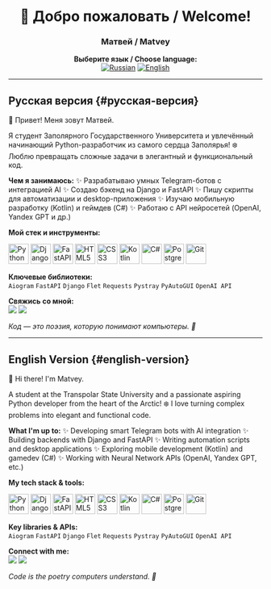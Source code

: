 <div align="center">

# 👋 Добро пожаловать / Welcome!

### Матвей / Matvey

**Выберите язык / Choose language:**  
[![Russian](https://img.shields.io/badge/Русский-0077FF?style=for-the-badge&logo=google-translate&logoColor=white)](#русская-версия)
[![English](https://img.shields.io/badge/English-0077FF?style=for-the-badge&logo=google-translate&logoColor=white)](#english-version)

---

</div>

## Русская версия {#русская-версия}

👋 Привет! Меня зовут Матвей.

Я студент Заполярного Государственного Университета и увлечённый начинающий Python-разработчик из самого сердца Заполярья! ❄️ Люблю превращать сложные задачи в элегантный и функциональный код.

**Чем я занимаюсь:**
✨ Разрабатываю умных Telegram-ботов с интеграцией AI
✨ Создаю бэкенд на Django и FastAPI
✨ Пишу скрипты для автоматизации и desktop-приложения
✨ Изучаю мобильную разработку (Kotlin) и геймдев (C#)
✨ Работаю с API нейросетей (OpenAI, Yandex GPT и др.)

**Мой стек и инструменты:**  
<div align="left">
<img src="https://cdn.jsdelivr.net/gh/devicons/devicon/icons/python/python-original.svg" title="Python" width="40" height="40"/>
<img src="https://cdn.jsdelivr.net/gh/devicons/devicon/icons/django/django-plain.svg" title="Django" width="40" height="40"/>
<img src="https://cdn.jsdelivr.net/gh/devicons/devicon/icons/fastapi/fastapi-original.svg" title="FastAPI" width="40" height="40"/>
<img src="https://cdn.jsdelivr.net/gh/devicons/devicon/icons/html5/html5-original.svg" title="HTML5" width="40" height="40"/>
<img src="https://cdn.jsdelivr.net/gh/devicons/devicon/icons/css3/css3-original.svg" title="CSS3" width="40" height="40"/>
<img src="https://cdn.jsdelivr.net/gh/devicons/devicon/icons/kotlin/kotlin-original.svg" title="Kotlin" width="40" height="40"/>
<img src="https://cdn.jsdelivr.net/gh/devicons/devicon/icons/csharp/csharp-original.svg" title="C#" width="40" height="40"/>
<img src="https://cdn.jsdelivr.net/gh/devicons/devicon/icons/postgresql/postgresql-original.svg" title="PostgreSQL" width="40" height="40"/>
<img src="https://cdn.jsdelivr.net/gh/devicons/devicon/icons/git/git-original.svg" title="Git" width="40" height="40"/>
</div>

**Ключевые библиотеки:**  
`Aiogram` `FastAPI` `Django` `Flet` `Requests` `Pystray` `PyAutoGUI` `OpenAI API`

**Свяжись со мной:**  
[<img src="https://img.shields.io/badge/Telegram-2CA5E0?style=for-the-badge&logo=telegram&logoColor=white" />](https://t.me/me_ninezet)
[<img src="https://img.shields.io/badge/VK-0077FF?style=for-the-badge&logo=vk&logoColor=white" />](https://vk.com/me_ninezet)

*Код — это поэзия, которую понимают компьютеры. 🚀*

---

## English Version {#english-version}

👋 Hi there! I'm Matvey.

A student at the Transpolar State University and a passionate aspiring Python developer from the heart of the Arctic! ❄️ I love turning complex problems into elegant and functional code.

**What I'm up to:**
✨ Developing smart Telegram bots with AI integration
✨ Building backends with Django and FastAPI
✨ Writing automation scripts and desktop applications
✨ Exploring mobile development (Kotlin) and gamedev (C#)
✨ Working with Neural Network APIs (OpenAI, Yandex GPT, etc.)

**My tech stack & tools:**  
<div align="left">
<img src="https://cdn.jsdelivr.net/gh/devicons/devicon/icons/python/python-original.svg" title="Python" width="40" height="40"/>
<img src="https://cdn.jsdelivr.net/gh/devicons/devicon/icons/django/django-plain.svg" title="Django" width="40" height="40"/>
<img src="https://cdn.jsdelivr.net/gh/devicons/devicon/icons/fastapi/fastapi-original.svg" title="FastAPI" width="40" height="40"/>
<img src="https://cdn.jsdelivr.net/gh/devicons/devicon/icons/html5/html5-original.svg" title="HTML5" width="40" height="40"/>
<img src="https://cdn.jsdelivr.net/gh/devicons/devicon/icons/css3/css3-original.svg" title="CSS3" width="40" height="40"/>
<img src="https://cdn.jsdelivr.net/gh/devicons/devicon/icons/kotlin/kotlin-original.svg" title="Kotlin" width="40" height="40"/>
<img src="https://cdn.jsdelivr.net/gh/devicons/devicon/icons/csharp/csharp-original.svg" title="C#" width="40" height="40"/>
<img src="https://cdn.jsdelivr.net/gh/devicons/devicon/icons/postgresql/postgresql-original.svg" title="PostgreSQL" width="40" height="40"/>
<img src="https://cdn.jsdelivr.net/gh/devicons/devicon/icons/git/git-original.svg" title="Git" width="40" height="40"/>
</div>

**Key libraries & APIs:**  
`Aiogram` `FastAPI` `Django` `Flet` `Requests` `Pystray` `PyAutoGUI` `OpenAI API`

**Connect with me:**  
[<img src="https://img.shields.io/badge/Telegram-2CA5E0?style=for-the-badge&logo=telegram&logoColor=white" />](https://t.me/me_ninezet)
[<img src="https://img.shields.io/badge/VK-0077FF?style=for-the-badge&logo=vk&logoColor=white" />](https://vk.com/me_ninezet)

*Code is the poetry computers understand. 🚀*
